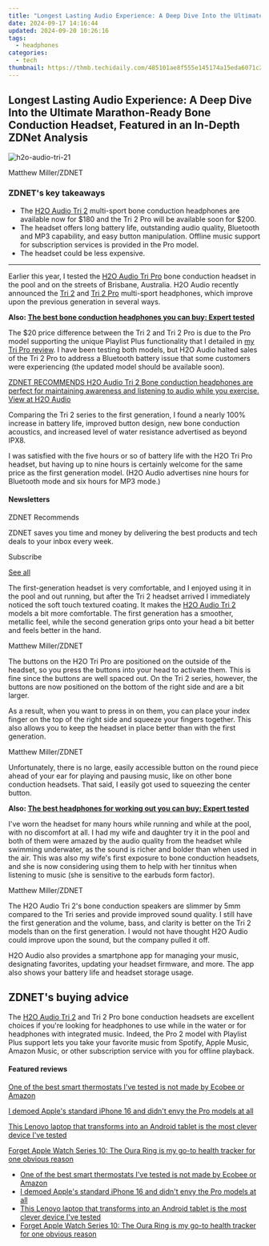 ```yaml
---
title: "Longest Lasting Audio Experience: A Deep Dive Into the Ultimate Marathon-Ready Bone Conduction Headset, Featured in an In-Depth ZDNet Analysis"
date: 2024-09-17 14:16:44
updated: 2024-09-20 10:26:16
tags:
  - headphones
categories:
  - tech
thumbnail: https://thmb.techidaily.com/485101ae8f555e145174a15eda6071c25617b2b00c96089d339b8e4537366b75.jpg
---
```


## Longest Lasting Audio Experience: A Deep Dive Into the Ultimate Marathon-Ready Bone Conduction Headset, Featured in an In-Depth ZDNet Analysis

![h2o-audio-tri-21](https://www.zdnet.com/a/img/resize/55d45c8c4fe7015b12ee2f689d1b1f6f4c4510cf/2024/09/13/814f5976-6f82-4b0d-abc0-c107a3be915e/h2o-audio-tri-21.jpg?auto=webp&width=1280)

Matthew Miller/ZDNET

###  ZDNET's key takeaways 

* The [H2O Audio Tri 2](https://h2oaudio.com/products/tri-2-multi-sport-with-bt-mp3?variant=45606688555225) multi-sport bone conduction headphones are available now for $180 and the Tri 2 Pro will be available soon for $200.
* The headset offers long battery life, outstanding audio quality, Bluetooth and MP3 capability, and easy button manipulation. Offline music support for subscription services is provided in the Pro model.
* The headset could be less expensive.

---

Earlier this year, I tested the [H2O Audio Tri Pro](https://buy.geni.us/Proxy.ashx?TSID=368250&GR%5FURL=https%3A%2F%2Fwww.amazon.com%2FH2O-Audio-Multi-Sport-Headphones-Built%2Fdp%2FB0BX4ZJVXS%3Ftag%3Dzd-buy-button-20%26ascsubtag%3D%5F%5FCOM%5FCLICK%5FID%5F%5F%7C9d36027f-f477-4454-aa8e-83cb467a1057%7Cdtp&dtb=1) bone conduction headset in the pool and on the streets of Brisbane, Australia. H2O Audio recently announced the [Tri 2](https://h2oaudio.com/products/tri-2-multi-sport-with-bt-mp3?variant=45606688555225) and [Tri 2 Pro](https://h2oaudio.com/products/tri-2-multi-sport-with-bt-mp3?variant=45700139581657) multi-sport headphones, which improve upon the previous generation in several ways.

**Also: [The best bone conduction headphones you can buy: Expert tested](https://www.zdnet.com/article/best-bone-conduction-headphones/)**

The $20 price difference between the Tri 2 and Tri 2 Pro is due to the Pro model supporting the unique Playlist Plus functionality that I detailed in [my Tri Pro review](https://www.zdnet.com/article/my-favorite-bone-conduction-headphones-for-swimming-just-got-a-major-audio-upgrade/). I have been testing both models, but H2O Audio halted sales of the Tri 2 Pro to address a Bluetooth battery issue that some customers were experiencing (the updated model should be available soon). 

[ZDNET RECOMMENDS H2O Audio Tri 2 Bone conduction headphones are perfect for maintaining awareness and listening to audio while you exercise. View at H2O Audio](https://h2oaudio.com/products/tri-2-multi-sport-with-bt-mp3?variant=45606688555225)

Comparing the Tri 2 series to the first generation, I found a nearly 100% increase in battery life, improved button design, new bone conduction acoustics, and increased level of water resistance advertised as beyond IPX8\. 

I was satisfied with the five hours or so of battery life with the H2O Tri Pro headset, but having up to nine hours is certainly welcome for the same price as the first generation model. (H2O Audio advertises nine hours for Bluetooth mode and six hours for MP3 mode.)

#### Newsletters

ZDNET Recommends

ZDNET saves you time and money by delivering the best products and tech deals to your inbox every week.

 Subscribe

[See all](https://www.zdnet.com/newsletters/)

The first-generation headset is very comfortable, and I enjoyed using it in the pool and out running, but after the Tri 2 headset arrived I immediately noticed the soft touch textured coating. It makes the [H2O Audio Tri 2](https://h2oaudio.com/products/tri-2-multi-sport-with-bt-mp3?variant=45606688555225) models a bit more comfortable. The first generation has a smoother, metallic feel, while the second generation grips onto your head a bit better and feels better in the hand. 

Matthew Miller/ZDNET

The buttons on the H2O Tri Pro are positioned on the outside of the headset, so you press the buttons into your head to activate them. This is fine since the buttons are well spaced out. On the Tri 2 series, however, the buttons are now positioned on the bottom of the right side and are a bit larger.

As a result, when you want to press in on them, you can place your index finger on the top of the right side and squeeze your fingers together. This also allows you to keep the headset in place better than with the first generation. 

Matthew Miller/ZDNET

Unfortunately, there is no large, easily accessible button on the round piece ahead of your ear for playing and pausing music, like on other bone conduction headsets. That said, I easily got used to squeezing the center button. 

**Also: [The best headphones for working out you can buy: Expert tested](https://www.zdnet.com/article/best-workout-headphones/)**

I've worn the headset for many hours while running and while at the pool, with no discomfort at all. I had my wife and daughter try it in the pool and both of them were amazed by the audio quality from the headset while swimming underwater, as the sound is richer and bolder than when used in the air. This was also my wife's first exposure to bone conduction headsets, and she is now considering using them to help with her tinnitus when listening to music (she is sensitive to the earbuds form factor). 

Matthew Miller/ZDNET

The H2O Audio Tri 2's bone conduction speakers are slimmer by 5mm compared to the Tri series and provide improved sound quality. I still have the first generation and the volume, bass, and clarity is better on the Tri 2 models than on the first generation. I would not have thought H2O Audio could improve upon the sound, but the company pulled it off. 

H2O Audio also provides a smartphone app for managing your music, designating favorites, updating your headset firmware, and more. The app also shows your battery life and headset storage usage.

##  ZDNET's buying advice 

The [H2O Audio Tri 2](https://h2oaudio.com/products/tri-2-multi-sport-with-bt-mp3?variant=45606688555225) and Tri 2 Pro bone conduction headsets are excellent choices if you're looking for headphones to use while in the water or for headphones with integrated music. Indeed, the Pro 2 model with Playlist Plus support lets you take your favorite music from Spotify, Apple Music, Amazon Music, or other subscription service with you for offline playback.

#### Featured reviews

[One of the best smart thermostats I've tested is not made by Ecobee or Amazon](https://www.zdnet.com/article/one-of-the-best-smart-thermostats-ive-tested-is-not-made-by-ecobee-or-amazon/ "One of the best smart thermostats I've tested is not made by Ecobee or Amazon")

[I demoed Apple's standard iPhone 16 and didn't envy the Pro models at all](https://www.zdnet.com/article/i-demoed-apples-standard-iphone-16-and-didnt-envy-the-pro-models-at-all/ "I demoed Apple's standard iPhone 16 and didn't envy the Pro models at all")

[This Lenovo laptop that transforms into an Android tablet is the most clever device I've tested](https://www.zdnet.com/article/i-tested-lenovos-windows-laptop-that-doubles-as-an-android-tablet-and-it-has-so-much-potential/ "This Lenovo laptop that transforms into an Android tablet is the most clever device I've tested")

[Forget Apple Watch Series 10: The Oura Ring is my go-to health tracker for one obvious reason](https://www.zdnet.com/article/forget-apple-watch-series-10-the-oura-ring-is-my-go-to-health-tracker-for-one-obvious-reason/ "Forget Apple Watch Series 10: The Oura Ring is my go-to health tracker for one obvious reason")

* [One of the best smart thermostats I've tested is not made by Ecobee or Amazon](https://www.zdnet.com/article/one-of-the-best-smart-thermostats-ive-tested-is-not-made-by-ecobee-or-amazon/ "One of the best smart thermostats I've tested is not made by Ecobee or Amazon")
* [I demoed Apple's standard iPhone 16 and didn't envy the Pro models at all](https://www.zdnet.com/article/i-demoed-apples-standard-iphone-16-and-didnt-envy-the-pro-models-at-all/ "I demoed Apple's standard iPhone 16 and didn't envy the Pro models at all")
* [This Lenovo laptop that transforms into an Android tablet is the most clever device I've tested](https://www.zdnet.com/article/i-tested-lenovos-windows-laptop-that-doubles-as-an-android-tablet-and-it-has-so-much-potential/ "This Lenovo laptop that transforms into an Android tablet is the most clever device I've tested")
* [Forget Apple Watch Series 10: The Oura Ring is my go-to health tracker for one obvious reason](https://www.zdnet.com/article/forget-apple-watch-series-10-the-oura-ring-is-my-go-to-health-tracker-for-one-obvious-reason/ "Forget Apple Watch Series 10: The Oura Ring is my go-to health tracker for one obvious reason")

<ins class="adsbygoogle"
     style="display:block"
     data-ad-format="autorelaxed"
     data-ad-client="ca-pub-7571918770474297"
     data-ad-slot="1223367746"></ins>



<ins class="adsbygoogle"
     style="display:block"
     data-ad-client="ca-pub-7571918770474297"
     data-ad-slot="8358498916"
     data-ad-format="auto"
     data-full-width-responsive="true"></ins>
